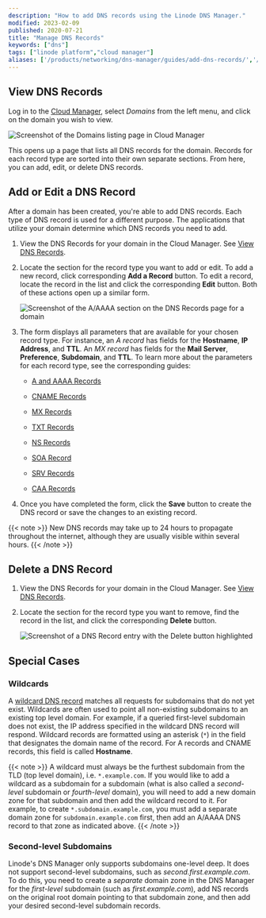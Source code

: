 ```yaml
---
description: "How to add DNS records using the Linode DNS Manager."
modified: 2023-02-09
published: 2020-07-21
title: "Manage DNS Records"
keywords: ["dns"]
tags: ["linode platform","cloud manager"]
aliases: ['/products/networking/dns-manager/guides/add-dns-records/','/products/networking/dns-manager/guides/edit-dns-records/']
---
```


## View DNS Records

Log in to the [Cloud Manager](https://cloud.linode.com), select *Domains* from the left menu, and click on the domain you wish to view.

![Screenshot of the Domains listing page in Cloud Manager](view-dns.png)

This opens up a page that lists all DNS records for the domain. Records for each record type are sorted into their own separate sections. From here, you can add, edit, or delete DNS records.

## Add or Edit a DNS Record

After a domain has been created, you're able to add DNS records. Each type of DNS record is used for a different purpose. The applications that utilize your domain determine which DNS records you need to add.

1. View the DNS Records for your domain in the Cloud Manager. See [View DNS Records](#view-dns-records).

1. Locate the section for the record type you want to add or edit. To add a new record, click corresponding **Add a Record** button. To edit a record, locate the record in the list and click the corresponding **Edit** button. Both of these actions open up a similar form.

    ![Screenshot of the A/AAAA section on the DNS Records page for a domain](add-or-edit-dns-record.png)

1. The form displays all parameters that are available for your chosen record type. For instance, an *A record* has fields for the **Hostname**, **IP Address**, and **TTL**. An *MX record* has fields for the **Mail Server**, **Preference**, **Subdomain**, and **TTL**. To learn more about the parameters for each record type, see the corresponding guides:

    - [A and AAAA Records](/docs/products/networking/dns-manager/guides/a-record/)

    - [CNAME Records](/docs/products/networking/dns-manager/guides/cname-record/)

    - [MX Records](/docs/products/networking/dns-manager/guides/mx-record/)

    - [TXT Records](/docs/products/networking/dns-manager/guides/txt-record/)

    - [NS Records](/docs/products/networking/dns-manager/guides/ns-record/)

    - [SOA Record](/docs/products/networking/dns-manager/guides/soa-record/)

    - [SRV Records](/docs/products/networking/dns-manager/guides/srv-record/)

    - [CAA Records](/docs/products/networking/dns-manager/guides/caa-record/)

1. Once you have completed the form, click the **Save** button to create the DNS record or save the changes to an existing record.

{{< note >}}
New DNS records may take up to 24 hours to propagate throughout the internet, although they are usually visible within several hours.
{{< /note >}}

## Delete a DNS Record

1. View the DNS Records for your domain in the Cloud Manager. See [View DNS Records](#view-dns-records).

1. Locate the section for the record type you want to remove, find the record in the list, and click the corresponding **Delete** button.

    ![Screenshot of a DNS Record entry with the Delete button highlighted](delete-dns-record.png)

## Special Cases

### Wildcards

A [wildcard DNS record](https://en.wikipedia.org/wiki/Wildcard_DNS_record) matches all requests for subdomains that do not yet exist. Wildcards are often used to point all non-existing subdomains to an existing top level domain. For example, if a queried first-level subdomain does not exist, the IP address specified in the wildcard DNS record will respond. Wildcard records are formatted using an asterisk (`*`) in the field that designates the domain name of the record. For A records and CNAME records, this field is called **Hostname**.

{{< note >}}
A wildcard must always be the furthest subdomain from the TLD (top level domain), i.e. `*.example.com`. If you would like to add a wildcard as a subdomain for a subdomain (what is also called a *second-level* subdomain or *fourth-level* domain), you will need to add a new domain zone for that subdomain and then add the wildcard record to it. For example, to create `*.subdomain.example.com`, you must add a separate domain zone for `subdomain.example.com` first, then add an A/AAAA DNS record to that zone as indicated above.
{{< /note >}}

### Second-level Subdomains

Linode's DNS Manager only supports subdomains one-level deep. It does not support second-level subdomains, such as *second.first.example.com*. To do this, you need to create a *separate* domain zone in the DNS Manager for the *first-level* subdomain (such as *first.example.com*), add NS records on the original root domain pointing to that subdomain zone, and then add your desired second-level subdomain records.
